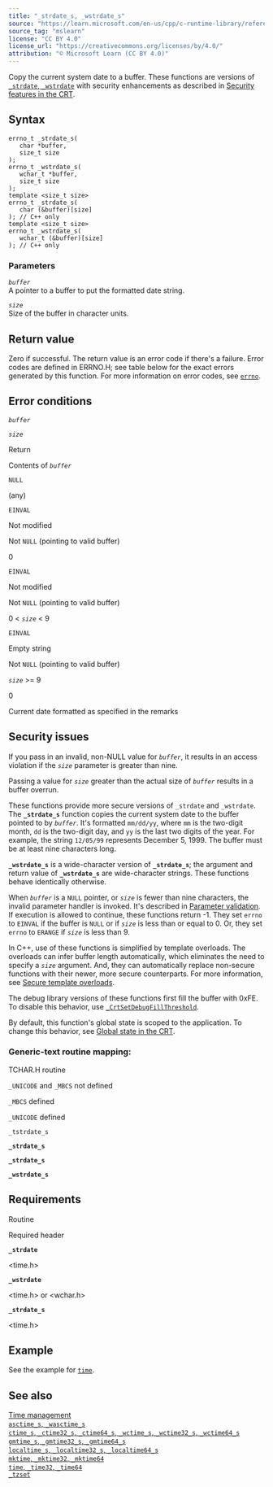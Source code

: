 ```yaml
---
title: "_strdate_s, _wstrdate_s"
source: "https://learn.microsoft.com/en-us/cpp/c-runtime-library/reference/strdate-s-wstrdate-s?view=msvc-170"
source_tag: "mslearn"
license: "CC BY 4.0"
license_url: "https://creativecommons.org/licenses/by/4.0/"
attribution: "© Microsoft Learn (CC BY 4.0)"
---
```

Copy the current system date to a buffer. These functions are versions of [`_strdate`, `_wstrdate`](https://learn.microsoft.com/en-us/cpp/c-runtime-library/reference/strdate-wstrdate?view=msvc-170) with security enhancements as described in [Security features in the CRT](https://learn.microsoft.com/en-us/cpp/c-runtime-library/security-features-in-the-crt?view=msvc-170).

## Syntax

```
errno_t _strdate_s(
   char *buffer,
   size_t size
);
errno_t _wstrdate_s(
   wchar_t *buffer,
   size_t size
);
template <size_t size>
errno_t _strdate_s(
   char (&buffer)[size]
); // C++ only
template <size_t size>
errno_t _wstrdate_s(
   wchar_t (&buffer)[size]
); // C++ only
```

### Parameters

_`buffer`_  
A pointer to a buffer to put the formatted date string.

_`size`_  
Size of the buffer in character units.

## Return value

Zero if successful. The return value is an error code if there's a failure. Error codes are defined in ERRNO.H; see table below for the exact errors generated by this function. For more information on error codes, see [`errno`](https://learn.microsoft.com/en-us/cpp/c-runtime-library/errno-constants?view=msvc-170).

## Error conditions

_`buffer`_

_`size`_

Return

Contents of _`buffer`_

`NULL`

(any)

`EINVAL`

Not modified

Not `NULL` (pointing to valid buffer)

0

`EINVAL`

Not modified

Not `NULL` (pointing to valid buffer)

0 < _`size`_ < 9

`EINVAL`

Empty string

Not `NULL` (pointing to valid buffer)

_`size`_ >= 9

0

Current date formatted as specified in the remarks

## Security issues

If you pass in an invalid, non-NULL value for _`buffer`_, it results in an access violation if the _`size`_ parameter is greater than nine.

Passing a value for _`size`_ greater than the actual size of _`buffer`_ results in a buffer overrun.

These functions provide more secure versions of `_strdate` and `_wstrdate`. The **`_strdate_s`** function copies the current system date to the buffer pointed to by _`buffer`_. It's formatted `mm/dd/yy`, where `mm` is the two-digit month, `dd` is the two-digit day, and `yy` is the last two digits of the year. For example, the string `12/05/99` represents December 5, 1999. The buffer must be at least nine characters long.

**`_wstrdate_s`** is a wide-character version of **`_strdate_s`**; the argument and return value of **`_wstrdate_s`** are wide-character strings. These functions behave identically otherwise.

When _`buffer`_ is a `NULL` pointer, or _`size`_ is fewer than nine characters, the invalid parameter handler is invoked. It's described in [Parameter validation](https://learn.microsoft.com/en-us/cpp/c-runtime-library/parameter-validation?view=msvc-170). If execution is allowed to continue, these functions return -1. They set `errno` to `EINVAL` if the buffer is `NULL` or if _`size`_ is less than or equal to 0. Or, they set `errno` to `ERANGE` if _`size`_ is less than 9.

In C++, use of these functions is simplified by template overloads. The overloads can infer buffer length automatically, which eliminates the need to specify a _`size`_ argument. And, they can automatically replace non-secure functions with their newer, more secure counterparts. For more information, see [Secure template overloads](https://learn.microsoft.com/en-us/cpp/c-runtime-library/secure-template-overloads?view=msvc-170).

The debug library versions of these functions first fill the buffer with 0xFE. To disable this behavior, use [`_CrtSetDebugFillThreshold`](https://learn.microsoft.com/en-us/cpp/c-runtime-library/reference/crtsetdebugfillthreshold?view=msvc-170).

By default, this function's global state is scoped to the application. To change this behavior, see [Global state in the CRT](https://learn.microsoft.com/en-us/cpp/c-runtime-library/global-state?view=msvc-170).

### Generic-text routine mapping:

TCHAR.H routine

`_UNICODE` and `_MBCS` not defined

`_MBCS` defined

`_UNICODE` defined

`_tstrdate_s`

**`_strdate_s`**

**`_strdate_s`**

**`_wstrdate_s`**

## Requirements

Routine

Required header

**`_strdate`**

<time.h>

**`_wstrdate`**

<time.h> or <wchar.h>

**`_strdate_s`**

<time.h>

## Example

See the example for [`time`](https://learn.microsoft.com/en-us/cpp/c-runtime-library/reference/time-time32-time64?view=msvc-170).

## See also

[Time management](https://learn.microsoft.com/en-us/cpp/c-runtime-library/time-management?view=msvc-170)  
[`asctime_s`, `_wasctime_s`](https://learn.microsoft.com/en-us/cpp/c-runtime-library/reference/asctime-s-wasctime-s?view=msvc-170)  
[`ctime_s`, `_ctime32_s`, `_ctime64_s`, `_wctime_s`, `_wctime32_s`, `_wctime64_s`](https://learn.microsoft.com/en-us/cpp/c-runtime-library/reference/ctime-s-ctime32-s-ctime64-s-wctime-s-wctime32-s-wctime64-s?view=msvc-170)  
[`gmtime_s`, `_gmtime32_s`, `_gmtime64_s`](https://learn.microsoft.com/en-us/cpp/c-runtime-library/reference/gmtime-s-gmtime32-s-gmtime64-s?view=msvc-170)  
[`localtime_s`, `_localtime32_s`, `_localtime64_s`](https://learn.microsoft.com/en-us/cpp/c-runtime-library/reference/localtime-s-localtime32-s-localtime64-s?view=msvc-170)  
[`mktime`, `_mktime32`, `_mktime64`](https://learn.microsoft.com/en-us/cpp/c-runtime-library/reference/mktime-mktime32-mktime64?view=msvc-170)  
[`time`, `_time32`, `_time64`](https://learn.microsoft.com/en-us/cpp/c-runtime-library/reference/time-time32-time64?view=msvc-170)  
[`_tzset`](https://learn.microsoft.com/en-us/cpp/c-runtime-library/reference/tzset?view=msvc-170)